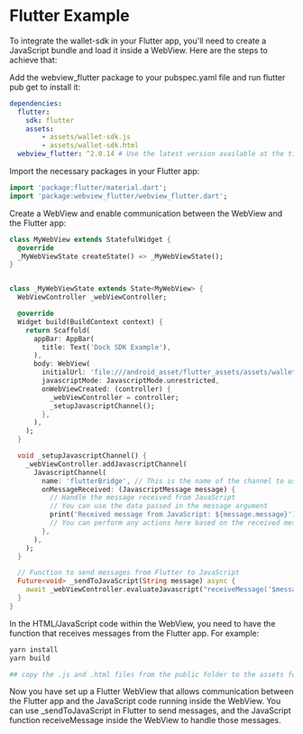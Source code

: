 # Flutter Example
To integrate the wallet-sdk in your Flutter app, you'll need to create a JavaScript bundle and load it inside a WebView. Here are the steps to achieve that:

Add the webview_flutter package to your pubspec.yaml file and run flutter pub get to install it:

```yaml
dependencies:
  flutter:
    sdk: flutter
    assets:
        - assets/wallet-sdk.js
        - assets/wallet-sdk.html
  webview_flutter: ^2.0.14 # Use the latest version available at the time
```

Import the necessary packages in your Flutter app:

```dart
import 'package:flutter/material.dart';
import 'package:webview_flutter/webview_flutter.dart';
```

Create a WebView and enable communication between the WebView and the Flutter app:

``` dart
class MyWebView extends StatefulWidget {
  @override
  _MyWebViewState createState() => _MyWebViewState();
}


class _MyWebViewState extends State<MyWebView> {
  WebViewController _webViewController;

  @override
  Widget build(BuildContext context) {
    return Scaffold(
      appBar: AppBar(
        title: Text('Dock SDK Example'),
      ),
      body: WebView(
        initialUrl: 'file:///android_asset/flutter_assets/assets/wallet-sdk.html',
        javascriptMode: JavascriptMode.unrestricted,
        onWebViewCreated: (controller) {
          _webViewController = controller;
          _setupJavascriptChannel();
        },
      ),
    );
  }

  void _setupJavascriptChannel() {
    _webViewController.addJavascriptChannel(
      JavascriptChannel(
        name: 'flutterBridge', // This is the name of the channel to use in JavaScript
        onMessageReceived: (JavascriptMessage message) {
          // Handle the message received from JavaScript
          // You can use the data passed in the message argument
          print('Received message from JavaScript: ${message.message}');
          // You can perform any actions here based on the received message
        },
      ),
    );
  }

  // Function to send messages from Flutter to JavaScript
  Future<void> _sendToJavaScript(String message) async {
    await _webViewController.evaluateJavascript("receiveMessage('$message')");
  }
}
```

In the HTML/JavaScript code within the WebView, you need to have the function that receives messages from the Flutter app. For example:

```bash
yarn install
yarn build

## copy the .js and .html files from the public folder to the assets folder
```

Now you have set up a Flutter WebView that allows communication between the Flutter app and the JavaScript code running inside the WebView. You can use _sendToJavaScript in Flutter to send messages, and the JavaScript function receiveMessage inside the WebView to handle those messages.

